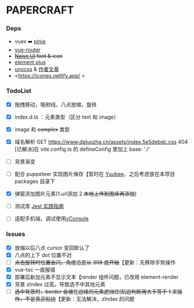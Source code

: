 # PAPERCRAFT



### Deps
- vuex ➡️ [pinia](https://pinia.vuejs.org/)
- [vue-router](https://router.vuejs.org/)
- ~~[Naive UI](https://www.naiveui.com/zh-CN/light) font & icon~~
- [element plus](https://element-plus.gitee.io/zh-CN/)
- [unocss](https://uno.antfu.me/) & [作者文章](https://antfu.me/posts/reimagine-atomic-css-zh)
- <https://icones.netlify.app/ >



### TodoList

- [x] 拖拽移动，吸附线，八点放缩，旋转
- [x] index.d.ts ：元素类型（区分 text 和 image）
- [x] image 和  ~~complex~~ 类型
- [x] 域名解析 GET https://www.daluozha.cn/assets/index.5e5debdc.css 404 [已解决]在 vite.config.ts 的 defineConfig 里加上 base: './'
- [ ] 背景渐变
- [ ] 配合 puppeteer 实现图片保存【暂时在 [Yuubee](https://github.com/daluozha/Yuubee)，之后考虑放在本项目 packages 目录下
- [x] 弹窗添加图片元素(1.url添加 2.~~本地上传到图床再添加~~)
- [ ] 测试库 [Jest 实践指南](https://github.yanhaixiang.com/jest-tutorial/)
- [ ] 适配手机端，调试使用[vConsole](https://github.com/Tencent/vConsole)



### Issues
- [x] 放缩以后八点 cursor 变回默认了
- [x] 八点的上下 dot 位置不对
- [ ] ~~点击旋转时位置会闪，角度总是从 308 度开始~~【更新：先移除手势操作
- [x] vue-tsc 一直报错
- [x] 部署后新加元素不显示文本【render 组件问题，已改用 element-render
- [x] 背景 zIndex 过高，导致选不中其他元素
- [ ] ~~选中背景时，border 会被在边缘的元素遮挡住[贴边判断用大于等于 1 来操作，不是真正贴边~~【更新：无法解决，zIndex 的问题